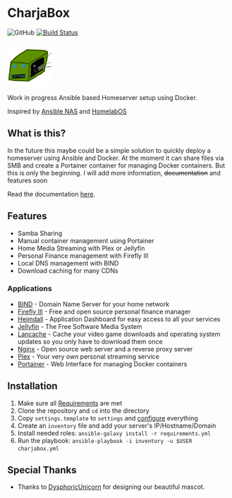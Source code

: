 # CharjaBox
![GitHub](https://img.shields.io/github/license/CherryKitten/CharjaBox)
[![Build Status](https://travis-ci.com/CherryKitten/CharjaBox.svg?branch=master)](https://travis-ci.com/CherryKitten/CharjaBox)

<img src='docs/img/mascot.png' alt='CharjaBox mascot' width="100"/>

Work in progress Ansible based Homeserver setup using Docker.

Inspired by [Ansible NAS](https://github.com/davestephens/ansible-nas) and [HomelabOS](https://gitlab.com/NickBusey/HomelabOS)

## What is this?

In the future this maybe could be a simple solution to quickly deploy a homeserver using Ansible and Docker.
At the moment it can share files via SMB and create a Portainer container for managing Docker containers. But this is only the beginning.
I will add more information, ~~documentation~~ and features soon

Read the documentation [here](https://cherrykitten.github.io/CharjaBox).

## Features

* Samba Sharing
* Manual container management using Portainer
* Home Media Streaming with Plex or Jellyfin
* Personal Finance management with Firefly III
* Local DNS management with BIND
* Download caching for many CDNs

### Applications

* [BIND](https://www.isc.org/bind/) - Domain Name Server for your home network
* [Firefly III](https://firefly-iii.org/) - Free and open source personal finance manager
* [Heimdall](https://heimdall.site/) - Application Dashboard for easy access to all your services
* [Jellyfin](http://jellyfin.org/) - The Free Software Media System
* [Lancache](https://github.com/lancachenet/monolithic) - Cache your video game downloads and operating system updates so you only have to download them once
* [Nginx](https://www.nginx.com/) - Open source web server and a reverse proxy server
* [Plex](https://www.plex.tv/) - Your very own personal streaming service
* [Portainer](https://portainer.io/) - Web Interface for managing Docker containers

## Installation

1. Make sure all [Requirements](https://cherrykitten.github.io/CharjaBox/#requirements/) are met
2. Clone the repository and `cd` into the directory
3. Copy `settings.template` to `settings` and [configure](https://cherrykitten.github.io/CharjaBox/#configuration/) everything
4. Create an `inventory` file and add your server's IP/Hostname/Domain
4. Install needed roles: `ansible-galaxy install -r requirements.yml`
5. Run the playbook: `ansible-playbook -i inventory -u $USER charjabox.yml`

## Special Thanks

* Thanks to [DysphoricUnicorn](https://github.com/DysphoricUnicorn) for designing our beautiful mascot.
